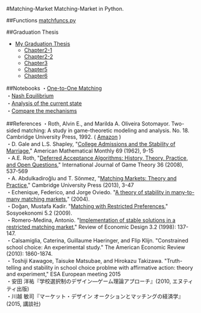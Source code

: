 #Matching-Market
Matching-Market in Python.  

##Functions
[matchfuncs.py](https://github.com/ogaway/Matching-Market/blob/master/matchfuncs.py)   

##Graduation Thesis
- [My Graduation Thesis](http://nbviewer.ipython.org/github/ogaway/Matching-Market/blob/master/grad.pdf)  
    - [Chapter2-1](http://nbviewer.ipython.org/github/ogaway/Matching-Market/blob/master/chap2-1.ipynb)  
    - [Chapter2-2](http://nbviewer.ipython.org/github/ogaway/Matching-Market/blob/master/chap2-2.ipynb)  
    - [Chapter3](http://nbviewer.ipython.org/github/ogaway/Matching-Market/blob/master/chap3.ipynb)  
    - [Chapter5](http://nbviewer.ipython.org/github/ogaway/Matching-Market/blob/master/chap5.ipynb)  
    - [Chapter6](http://nbviewer.ipython.org/github/ogaway/Matching-Market/blob/master/chap6.ipynb)  

##Notebooks
・[One-to-One Matching](http://nbviewer.ipython.org/github/ogaway/Matching-Market/blob/master/One-to-One.ipynb)  
・[Nash Equilibrium](http://nbviewer.ipython.org/github/ogaway/Matching-Market/blob/master/Nash_Match.ipynb)  
・[Analysis of the current state](http://nbviewer.ipython.org/github/ogaway/Matching-Market/blob/master/Analysis.ipynb)  
・[Compare the mechanisms](http://nbviewer.ipython.org/github/ogaway/Matching-Market/blob/master/Comparison.ipynb)  

##References
・Roth, Alvin E., and Marilda A. Oliveira Sotomayor. Two-sided matching: A study in game-theoretic modeling and analysis. No. 18. Cambridge University Press, 1992. ( [Amazon](http://www.amazon.co.jp/dp/0521437881) )  
・D. Gale and L.S. Shapley, "[College Admissions and the Stability of Marriage](http://www.jstor.org/stable/2312726?seq=1#page_scan_tab_contents)," American Mathematical Monthly 69 (1962), 9-15  
・A.E. Roth, "[Deferred Acceptance Algorithms: History, Theory, Practice, and Open Questions](http://link.springer.com/article/10.1007/s00182-008-0117-6)," International Journal of Game Theory 36 (2008), 537-569  
・A. Abdulkadiroğlu and T. Sönmez, "[Matching Markets: Theory and Practice](http://ebooks.cambridge.org/chapter.jsf?bid=CBO9781139060011&cid=CBO9781139060011A010&tabName=Chapter)," Cambridge University Press (2013), 3-47  
・Echenique, Federico, and Jorge Oviedo. "[A theory of stability in many-to-many matching markets.](http://papers.ssrn.com/sol3/papers.cfm?abstract_id=691443)" (2004).  
・Doğan, Mustafa Kadir. "[Matching with Restricted Preferences.](http://dergipark.ulakbim.gov.tr/sosyoekonomi/article/view/5000080555)" Sosyoekonomi 5.2 (2009).  
・Romero-Medina, Antonio. "[Implementation of stable solutions in a restricted matching market.](http://link.springer.com/article/10.1007/s100580050009)" Review of Economic Design 3.2 (1998): 137-147.  
・Calsamiglia, Caterina, Guillaume Haeringer, and Flip Klijn. "Constrained school choice: An experimental study." The American Economic Review (2010): 1860-1874.  
・Toshiji Kawagoe, Taisuke Matsubae, and Hirokazu Takizawa. "Truth-telling and stability in school choice problme with affirmative action: theory and experiment," ESA European meeting 2015  
・安田 洋祐『学校選択制のデザイン―ゲーム理論アプローチ』(2010, エヌティティ出版)  
・川越 敏司『マーケット・デザイン オークションとマッチングの経済学』(2015, 講談社)  
